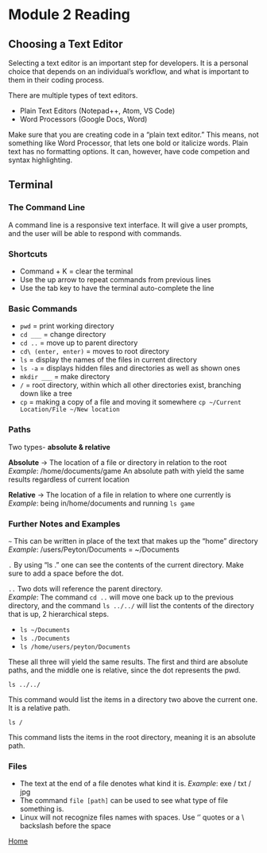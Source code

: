# Module 2 Reading

## Choosing a Text Editor

Selecting a text editor is an important step for developers. It is a personal choice that depends on an individual’s workflow, and what is important to them in their coding process. 

There are multiple types of text editors. 

* Plain Text Editors (Notepad++, Atom, VS Code)
* Word Processors (Google Docs, Word)

Make sure that you are creating code in a “plain text editor.” This means, not something like Word Processor, that lets one bold or italicize words. Plain text has no formatting options. It can, however, have code competion and syntax highlighting. 

## Terminal

### The Command Line
A command line is a responsive text interface. It will give a user prompts, and the user will be able to respond with commands.

### Shortcuts
-	Command + K = clear the terminal
-	Use the up arrow to repeat commands from previous lines
-	Use the tab key to have the terminal auto-complete the line

### Basic Commands
* ```pwd``` = print working directory
* ```cd ___``` = change directory
* ```cd ..``` = move up to parent directory
* ```cd\ (enter, enter)``` = moves to root directory
* ```ls``` = display the names of the files in current directory
* ```ls -a``` = displays hidden files and directories as well as shown ones
* ```mkdir ___``` = make directory
* ```/``` = root directory, within which all other directories exist, branching down like a tree
* `cp` = making a copy of a file and moving it somewhere `cp ~/Current Location/File ~/New location`

### Paths

Two types- **absolute & relative**

**Absolute** -> The location of a file or directory in relation to the root 
	*Example*: /home/documents/game
An absolute path with yield the same results regardless of current location

**Relative** -> The location of a file in relation to where one currently is
	*Example*: being in/home/documents and running `ls game`

### Further Notes and Examples

```~``` This can be written in place of the text that makes up the “home” directory    
*Example*: /users/Peyton/Documents = ~/Documents

```.``` By using “ls .” one can see the contents of the current directory. Make sure to add a space before the dot. 

```..``` Two dots will reference the parent directory.  
*Example*: The command `cd ..` will move one back up to the previous directory, and the command `ls ../../` will list the contents of the directory that is up, 2 hierarchical steps. 

* ```ls ~/Documents```
* ```ls ./Documents```
* ```ls /home/users/peyton/Documents```

These all three will yield the same results. The first and third are absolute paths, and the middle one is relative, since the dot represents the pwd.

```ls ../../```

This command would list the items in a directory two above the current one. It is a relative path. 

```ls /``` 

This command lists the items in the root directory, meaning it is an absolute path. 

### Files

* The text at the end of a file denotes what kind it is.
*Example*: exe / txt / jpg 
* The command `file [path]` can be used to see what type of file something is.  
* Linux will not recognize files names with spaces. Use ‘’ quotes or a \ backslash before the space

[Home](README.md)


